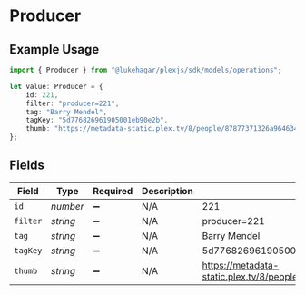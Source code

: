# Producer

## Example Usage

```typescript
import { Producer } from "@lukehagar/plexjs/sdk/models/operations";

let value: Producer = {
    id: 221,
    filter: "producer=221",
    tag: "Barry Mendel",
    tagKey: "5d776826961905001eb90e2b",
    thumb: "https://metadata-static.plex.tv/8/people/87877371326a964634d18556d94547e1.jpg",
};
```

## Fields

| Field                                                                         | Type                                                                          | Required                                                                      | Description                                                                   | Example                                                                       |
| ----------------------------------------------------------------------------- | ----------------------------------------------------------------------------- | ----------------------------------------------------------------------------- | ----------------------------------------------------------------------------- | ----------------------------------------------------------------------------- |
| `id`                                                                          | *number*                                                                      | :heavy_minus_sign:                                                            | N/A                                                                           | 221                                                                           |
| `filter`                                                                      | *string*                                                                      | :heavy_minus_sign:                                                            | N/A                                                                           | producer=221                                                                  |
| `tag`                                                                         | *string*                                                                      | :heavy_minus_sign:                                                            | N/A                                                                           | Barry Mendel                                                                  |
| `tagKey`                                                                      | *string*                                                                      | :heavy_minus_sign:                                                            | N/A                                                                           | 5d776826961905001eb90e2b                                                      |
| `thumb`                                                                       | *string*                                                                      | :heavy_minus_sign:                                                            | N/A                                                                           | https://metadata-static.plex.tv/8/people/87877371326a964634d18556d94547e1.jpg |